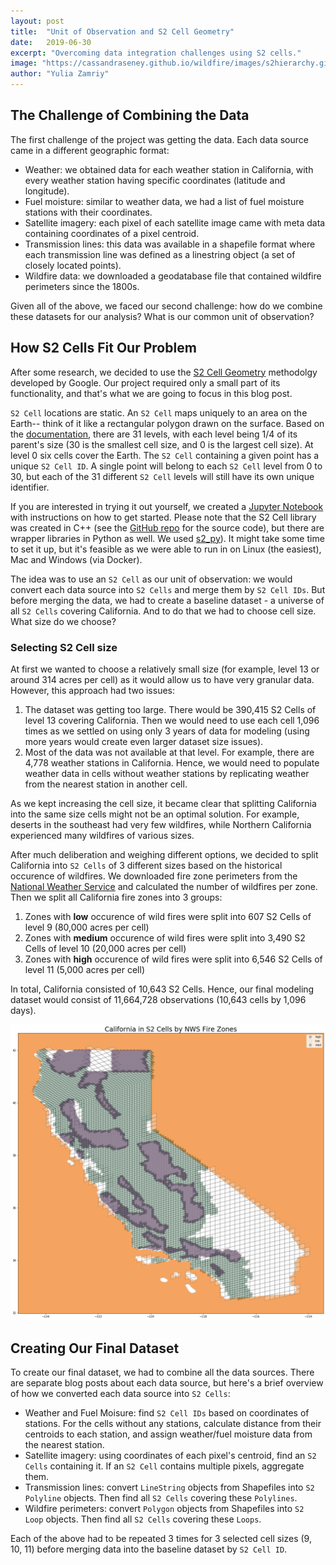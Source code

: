 ```yaml
---
layout: post
title:  "Unit of Observation and S2 Cell Geometry"
date:   2019-06-30
excerpt: "Overcoming data integration challenges using S2 cells."
image: "https://cassandraseney.github.io/wildfire/images/s2hierarchy.gif"
author: "Yulia Zamriy"
---
```


## The Challenge of Combining the Data

The first challenge of the project was getting the data. Each data source came in a different geographic format:

- Weather: we obtained data for each weather station in California, with every weather station having specific coordinates (latitude and longitude).
- Fuel moisture: similar to weather data, we had a list of fuel moisture stations with their coordinates.
- Satellite imagery: each pixel of each satellite image came with meta data containing coordinates of a pixel centroid.
- Transmission lines: this data was available in a shapefile format where each transmission line was defined as a linestring object (a set of closely located points).
- Wildfire data: we downloaded a geodatabase file that contained wildfire perimeters since the 1800s. 

Given all of the above, we faced our second challenge: how do we combine these datasets for our analysis? What is our common unit of observation?

## How S2 Cells Fit Our Problem 
After some research, we decided to use the [S2 Cell Geometry](http://s2geometry.io/) methodolgy developed by Google. Our project required only a small part of its functionality, and that's what we are going to focus in this blog post. 

`S2 Cell` locations are static.  An `S2 Cell` maps uniquely to an area on the Earth-- think of it like a rectangular polygon drawn on the surface.  Based on the [documentation](http://s2geometry.io/resources/s2cell_statistics.html), there are 31 levels, with each level being 1/4 of its parent's size (30 is the smallest cell size, and 0 is the largest cell size).   At level 0 six cells cover the Earth.  The `S2 Cell` containing a given point has a unique `S2 Cell ID`.  A single point will belong to each `S2 Cell` level from 0 to 30, but each of the 31 different `S2 Cell` levels will still have its own unique identifier.

If you are interested in trying it out yourself, we created a [Jupyter Notebook](https://github.com/jayzuniga/w210_Wildfire/blob/master/Documentation/S2_Cell_Geometry.ipynb) with instructions on how to get started. Please note that the S2 Cell library was created in C++ (see the [GitHub repo](https://github.com/google/s2geometry/tree/master/src/s2) for the source code), but there are wrapper libraries in Python as well. We used [s2_py](https://pypi.org/project/s2-py/)). It might take some time to set it up, but it's feasible as we were able to run in on Linux (the easiest), Mac and Windows (via Docker).

The idea was to use an `S2 Cell` as our unit of observation: we would convert each data source into `S2 Cells` and merge them by `S2 Cell IDs`. But before merging the data, we had to create a baseline dataset - a universe of all `S2 Cells` covering California. And to do that we had to choose cell size. What size do we choose? 

### Selecting S2 Cell size
At first we wanted to choose a relatively small size (for example, level 13 or around 314 acres per cell) as it would allow us to have very granular data. However, this approach had two issues: 

1. The dataset was getting too large. There would be 390,415 S2 Cells of level 13 covering California. Then we would need to use each cell 1,096 times as we settled on using only 3 years of data for modeling (using more years would create even larger dataset size issues).
2. Most of the data was not available at that level. For example, there are 4,778 weather stations in California. Hence, we would need to populate weather data in cells without weather stations by replicating weather from the nearest station in another cell.

As we kept increasing the cell size, it became clear that splitting California into the same size cells might not be an optimal solution. For example, deserts in the southeast had very few wildfires, while Northern California experienced many wildfires of various sizes. 

After much deliberation and weighing different options, we decided to split California into `S2 Cells` of 3 different sizes based on the historical occurence of wildfires. We downloaded fire zone perimeters from the [National Weather Service](https://www.weather.gov/gis/FireZones) and calculated the number of wildfires per zone. Then we split all California fire zones into 3 groups: 

1. Zones with **low** occurence of wild fires were split into 607 S2 Cells of level 9 (80,000 acres per cell)
2. Zones with **medium** occurence of wild fires were split into 3,490 S2 Cells of level 10 (20,000 acres per cell)
3. Zones with **high** occurence of wild fires were split into 6,546 S2 Cells of level 11 (5,000 acres per cell)

In total, California consisted of 10,643 S2 Cells. Hence, our final modeling dataset would consist of 11,664,728 observations (10,643 cells by 1,096 days).

![California-S2](https://github.com/jayzuniga/w210_Wildfire/blob/master/blog/images/ca_s2.png?raw=true)

## Creating Our Final Dataset

To create our final dataset, we had to combine all the data sources. There are separate blog posts about each data source, but here's a brief overview of how we converted each data source into `S2 Cells`:

- Weather and Fuel Moisure: find `S2 Cell IDs` based on coordinates of stations. For the cells without any stations, calculate distance from their centroids to each station, and assign weather/fuel moisture data from the nearest station.
- Satellite imagery: using coordinates of each pixel's centroid, find an `S2 Cells` containing it. If an `S2 Cell` contains multiple pixels, aggregate them.
- Transmission lines: convert `LineString` objects from Shapefiles into `S2 Polyline` objects. Then find all `S2 Cells` covering these `Polylines`.
- Wildfire perimeters: convert `Polygon` objects from Shapefiles into `S2 Loop` objects. Then find all `S2 Cells` covering these `Loops`.

Each of the above had to be repeated 3 times for 3 selected cell sizes (9, 10, 11) before merging data into the baseline dataset by `S2 Cell ID`.


